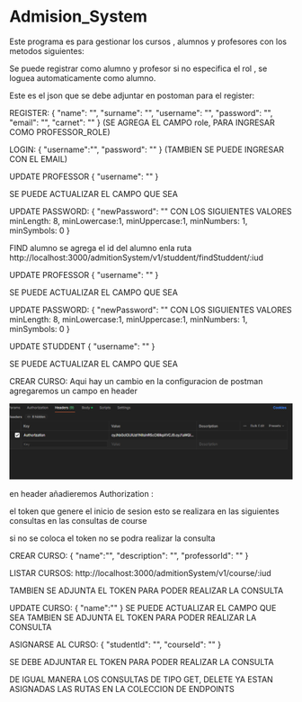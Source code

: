 # Admision_System

Este programa es para gestionar los cursos , alumnos y profesores con los metodos siguientes:

Se puede registrar como alumno y profesor si no especifica el rol , se loguea automaticamente como alumno.

Este es el json que se debe adjuntar en postoman para el register:

REGISTER:
{
    "name": "",
    "surname": "",
    "username": "",
    "password": "",
    "email": "",
    "carnet": ""
}
(SE AGREGA EL CAMPO role, PARA INGRESAR COMO PROFESSOR_ROLE)

LOGIN:
{
    "username":"",
    "password": ""
}
(TAMBIEN SE PUEDE INGRESAR CON EL EMAIL)

UPDATE PROFESSOR
{
    "username": ""
}

SE PUEDE ACTUALIZAR EL CAMPO QUE SEA

UPDATE PASSWORD:
{
    "newPassword": ""
     CON LOS SIGUIENTES VALORES
    minLength: 8,
        minLowercase:1,
        minUppercase:1,
        minNumbers: 1,
        minSymbols: 0
}

FIND alumno
se agrega el id del alumno enla ruta
http://localhost:3000/admitionSystem/v1/studdent/findStuddent/:iud

UPDATE PROFESSOR
{
    "username": ""
}

SE PUEDE ACTUALIZAR EL CAMPO QUE SEA

UPDATE PASSWORD:
{
    "newPassword": ""
     CON LOS SIGUIENTES VALORES
    minLength: 8,
        minLowercase:1,
        minUppercase:1,
        minNumbers: 1,
        minSymbols: 0
}

UPDATE STUDDENT 
{
    "username": ""
}

SE PUEDE ACTUALIZAR EL CAMPO QUE SEA

CREAR CURSO:
Aqui hay un cambio en la configuracion de postman agregaremos un campo en header 

![alt text](image.png)

en header añadieremos 
Authorization :  <token>

el token que genere el inicio de sesion 
esto se realizara en las siguientes consultas en las consultas de course 

si no se coloca el token no se podra realizar la consulta

CREAR CURSO: 
{
    "name":"",
    "description": "",
    "professorId": ""
}

LISTAR CURSOS:
http://localhost:3000/admitionSystem/v1/course/:iud

TAMBIEN SE ADJUNTA EL TOKEN PARA PODER REALIZAR LA CONSULTA

UPDATE CURSO:
{
    "name":""
}
SE PUEDE ACTUALIZAR EL CAMPO QUE SEA
TAMBIEN SE ADJUNTA EL TOKEN PARA PODER REALIZAR LA CONSULTA

ASIGNARSE AL CURSO:
{
    "studentId": "",
    "courseId": ""
}

SE DEBE ADJUNTAR EL TOKEN PARA PODER REALIZAR LA CONSULTA

DE IGUAL MANERA LOS CONSULTAS DE TIPO GET, DELETE YA ESTAN ASIGNADAS LAS RUTAS EN LA COLECCION DE ENDPOINTS